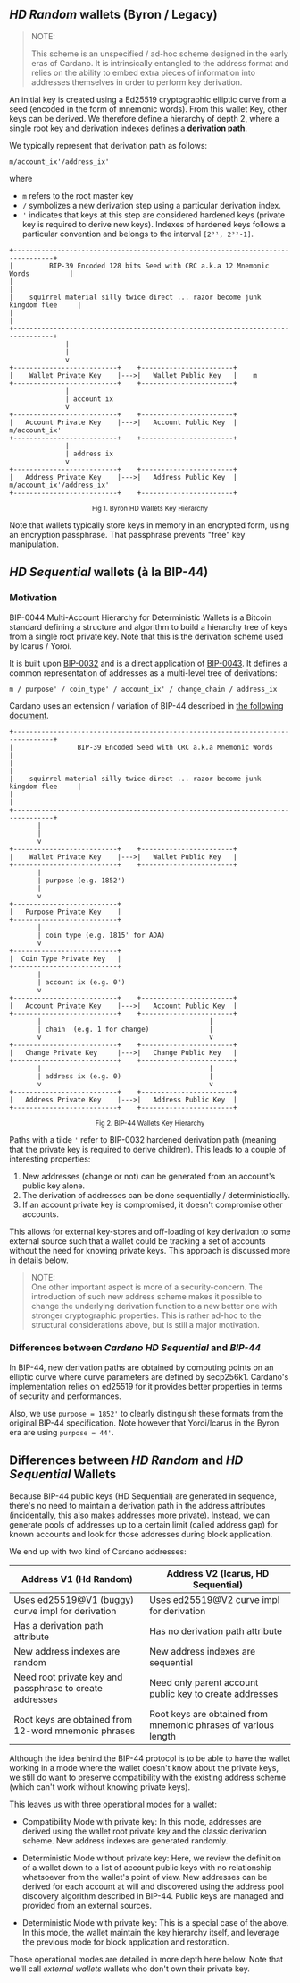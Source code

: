 ## *HD Random* wallets (Byron / Legacy)

> NOTE: 
>
> This scheme is an unspecified / ad-hoc scheme designed in the early eras of
> Cardano. It is intrinsically entangled to the address format and relies on
> the ability to embed extra pieces of information into addresses themselves in
> order to perform key derivation.

An initial key is created using a Ed25519 cryptographic elliptic curve from a
seed (encoded in the form of mnemonic words). From this wallet Key, other keys
can be derived. We therefore define a hierarchy of depth 2, where a single root 
key and derivation indexes defines a **derivation path**.

We typically represent that derivation path as follows:

```
m/account_ix'/address_ix'
```

where

- `m` refers to the root master key
- `/` symbolizes a new derivation step using a particular derivation index.
- `'` indicates that keys at this step are considered hardened keys 
  (private key is required to derive new keys). Indexes of hardened keys
  follows a particular convention and belongs to the interval `[2³¹, 2³²-1]`.

```
+--------------------------------------------------------------------------------+
|         BIP-39 Encoded 128 bits Seed with CRC a.k.a 12 Mnemonic Words          |
|                                                                                |
|    squirrel material silly twice direct ... razor become junk kingdom flee     |
|                                                                                |
+--------------------------------------------------------------------------------+
              |                                                     
              |                                                    
              v                                                     
+--------------------------+    +-----------------------+
|    Wallet Private Key    |--->|   Wallet Public Key   |    m
+--------------------------+    +-----------------------+
              |                                           
              | account ix
              v                                           
+--------------------------+    +-----------------------+
|   Account Private Key    |--->|   Account Public Key  |    m/account_ix'
+--------------------------+    +-----------------------+
              |                                           
              | address ix
              v                                           
+--------------------------+    +-----------------------+
|   Address Private Key    |--->|   Address Public Key  |    m/account_ix'/address_ix'
+--------------------------+    +-----------------------+
```
<p align="center"><small>Fig 1. Byron HD Wallets Key Hierarchy</small></p>

Note that wallets typically store keys in memory in an encrypted form, using an
encryption passphrase. That passphrase prevents "free" key manipulation. 

## *HD Sequential* wallets (à la BIP-44)

### Motivation 

BIP-0044 Multi-Account Hierarchy for Deterministic Wallets is a Bitcoin
standard defining a structure and algorithm to build a hierarchy tree of keys
from a single root private key. Note that this is the derivation scheme
used by Icarus / Yoroi. 

It is built upon [BIP-0032](https://github.com/bitcoin/bips/blob/master/bip-0032.mediawiki) and is a direct application of
[BIP-0043](https://github.com/bitcoin/bips/blob/master/bip-0043.mediawiki).
It defines a common representation of addresses as a multi-level tree of derivations:

```
m / purpose' / coin_type' / account_ix' / change_chain / address_ix
```

Cardano uses an extension / variation of BIP-44 described in [the following document](https://github.com/input-output-hk/implementation-decisions/blob/e2d1bed5e617f0907bc5e12cf1c3f3302a4a7c42/text/1852-hd-chimeric.md).

```
+--------------------------------------------------------------------------------+
|                BIP-39 Encoded Seed with CRC a.k.a Mnemonic Words               |
|                                                                                |
|    squirrel material silly twice direct ... razor become junk kingdom flee     |
|                                                                                |
+--------------------------------------------------------------------------------+
       |                                                     
       | 
       v                                                     
+--------------------------+    +-----------------------+
|    Wallet Private Key    |--->|   Wallet Public Key   |    
+--------------------------+    +-----------------------+
       |                                           
       | purpose (e.g. 1852')
       | 
       v                                           
+--------------------------+
|   Purpose Private Key    |                                 
+--------------------------+
       |                                           
       | coin type (e.g. 1815' for ADA)
       v                                           
+--------------------------+
|  Coin Type Private Key   |                                 
+--------------------------+
       |                                           
       | account ix (e.g. 0')
       v                                           
+--------------------------+    +-----------------------+
|   Account Private Key    |--->|   Account Public Key  |   
+--------------------------+    +-----------------------+
       |                                          |
       | chain  (e.g. 1 for change)               |
       v                                          v                  
+--------------------------+    +-----------------------+                    
|   Change Private Key     |--->|   Change Public Key   |                    
+--------------------------+    +-----------------------+                    
       |                                          |
       | address ix (e.g. 0)                      |  
       v                                          v
+--------------------------+    +-----------------------+
|   Address Private Key    |--->|   Address Public Key  |  
+--------------------------+    +-----------------------+
```
<p align="center"><small>Fig 2. BIP-44 Wallets Key Hierarchy</small></p>



Paths with a tilde `'` refer to BIP-0032 hardened derivation path (meaning that
the private key is required to derive children). This leads to a couple of
interesting properties:

1. New addresses (change or not) can be generated from an account's public key alone.
1. The derivation of addresses can be done sequentially / deterministically. 
1. If an account private key is compromised, it doesn't compromise other accounts. 

This allows for external key-stores and off-loading of key derivation to some
external source such that a wallet could be tracking a set of accounts without
the need for knowing private keys. This approach is discussed more in details
below. 

> NOTE:  
> One other important aspect is more of a security-concern. The introduction of
> such new address scheme makes it possible to change the underlying derivation
> function to a new better one with stronger cryptographic properties. This is
> rather ad-hoc to the structural considerations above, but is still a major
> motivation.

### Differences between *Cardano HD Sequential* and *BIP-44*

In BIP-44, new derivation paths are obtained by computing points on an elliptic
curve where curve parameters are defined by secp256k1. Cardano's implementation
relies on ed25519 for it provides better properties in terms of security and 
performances. 

Also, we use `purpose = 1852'` to clearly distinguish these formats from the original BIP-44 specification. Note however that Yoroi/Icarus in the Byron era are using `purpose = 44'`. 

## Differences between *HD Random* and *HD Sequential* Wallets

Because BIP-44 public keys (HD Sequential) are generated in sequence, there's
no need to maintain a derivation path in the address attributes (incidentally,
this also makes addresses more private). Instead, we can generate pools of
addresses up to a certain limit (called address gap) for known accounts and
look for those addresses during block application. 

We end up with two kind of Cardano addresses:


| Address V1 (Hd Random)                                   | Address V2 (Icarus, HD Sequential)                             |
| ---                                                      | ---                                                            |
| Uses ed25519@V1 (buggy) curve impl for derivation        | Uses ed25519@V2 curve impl for derivation                      |
| Has a derivation path attribute                          | Has no derivation path attribute                               |
| New address indexes are random                           | New address indexes are sequential                             |
| Need root private key and passphrase to create addresses | Need only parent account public key to create addresses        |
| Root keys are obtained from 12-word mnemonic phrases     | Root keys are obtained from mnemonic phrases of various length |

Although the idea behind the BIP-44 protocol is to be able to have the wallet
working in a mode where the wallet doesn't know about the private keys, we still 
do want to preserve compatibility with the existing address scheme (which can't 
work without knowing private keys). 

This leaves us with three operational modes for a wallet:

- Compatibility Mode with private key: In this mode, addresses are derived
  using the wallet root private key and the classic derivation scheme. New address
  indexes are generated randomly.

- Deterministic Mode without private key: Here, we review the definition of a 
  wallet down to a list of account public keys with no relationship whatsoever
  from the wallet's point of view. New addresses can be derived for each account
  at will and discovered using the address pool discovery algorithm described in
  BIP-44. Public keys are managed and provided from an external sources.

- Deterministic Mode with private key: This is a special case of the above. In
  this mode, the wallet maintain the key hierarchy itself, and leverage the
  previous mode for block application and restoration. 

Those operational modes are detailed in more depth here below. Note that we'll 
call _external wallets_ wallets who don't own their private key. 

